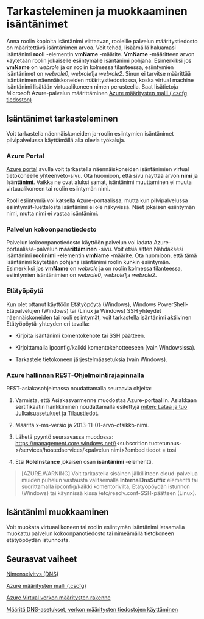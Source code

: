 <properties 
   pageTitle="Tarkasteleminen ja muokkaaminen isäntänimet | Microsoft Azure"
   description="Voit tarkastella ja muuttaa Azuren näennäiskoneiden isäntänimet, sivuston ja työntekijä roolien nimenselvitys"
   services="virtual-network"
   documentationCenter="na"
   authors="jimdial"
   manager="carmonm"
   editor="tysonn" />
<tags 
   ms.service="virtual-network"
   ms.devlang="na"
   ms.topic="article"
   ms.tgt_pltfrm="na"
   ms.workload="infrastructure-services"
   ms.date="04/27/2016"
   ms.author="jdial" />

# <a name="viewing-and-modifying-hostnames"></a>Tarkasteleminen ja muokkaaminen isäntänimet

Anna roolin kopioita isäntänimi viittaavan, rooleille palvelun määritystiedosto on määritettävä isäntänimen arvoa. Voit tehdä, lisäämällä haluamasi isäntänimi **rooli** -elementin **vmName** -määrite. **VmName** -määritteen arvon käytetään roolin jokaiselle esiintymälle isäntänimi pohjana. Esimerkiksi jos **vmName** on *webrole* ja on roolin kolmessa tilanteessa, esiintymien isäntänimet on *webrole0*, *webrole1*ja *webrole2*. Sinun ei tarvitse määrittää isäntänimen näennäiskoneiden määritystiedostossa, koska virtual machine isäntänimi lisätään virtuaalikoneen nimen perusteella. Saat lisätietoja Microsoft Azure-palvelun määrittäminen [Azure määritysten malli (.cscfg tiedoston)](https://msdn.microsoft.com/library/azure/ee758710.aspx)

## <a name="viewing-hostnames"></a>Isäntänimet tarkasteleminen

Voit tarkastella näennäiskoneiden ja-roolin esiintymien isäntänimet pilvipalvelussa käyttämällä alla olevia työkaluja.

### <a name="azure-portal"></a>Azure Portal

[Azure portal](http://portal.azure.com) avulla voit tarkastella näennäiskoneiden isäntänimien virtual tietokoneelle yhteenveto-sivu. Ota huomioon, että sivu näyttää arvon **nimi** ja **Isäntänimi**. Vaikka ne ovat aluksi samat, isäntänimi muuttaminen ei muuta virtuaalikoneen tai roolin esiintymän nimi.

Rooli esiintymiä voi katsella Azure-portaalissa, mutta kun pilvipalvelussa esiintymät-luettelosta isäntänimi ei ole näkyvissä. Näet jokaisen esiintymän nimi, mutta nimi ei vastaa isäntänimi.

### <a name="service-configuration-file"></a>Palvelun kokoonpanotiedosto

Palvelun kokoonpanotiedosto käyttöön palvelun voi ladata Azure-portaalissa-palvelun **määrittäminen** -sivu. Voit etsiä sitten Nähdäksesi isäntänimi **roolinimi** -elementin **vmName** -määrite. Ota huomioon, että tämä isäntänimi käytetään pohjana isäntänimi roolin kunkin esiintymän. Esimerkiksi jos **vmName** on *webrole* ja on roolin kolmessa tilanteessa, esiintymien isäntänimien on *webrole0*, *webrole1*ja *webrole2*.

### <a name="remote-desktop"></a>Etätyöpöytä

Kun olet ottanut käyttöön Etätyöpöytä (Windows), Windows PowerShell-Etäpalvelujen (Windows) tai (Linux ja Windows) SSH yhteydet näennäiskoneiden tai rooli esiintymät, voit tarkastella isäntänimi aktiivinen Etätyöpöytä-yhteyden eri tavalla:

- Kirjoita isäntänimi komentokehote tai SSH päätteen.

- Kirjoittamalla ipconfig/kaikki komentokehotteeseen (vain Windowsissa).

- Tarkastele tietokoneen järjestelmäasetuksia (vain Windows).

### <a name="azure-service-management-rest-api"></a>Azure hallinnan REST-Ohjelmointirajapinnalla

REST-asiakasohjelmassa noudattamalla seuraavia ohjeita:

1. Varmista, että Asiakasvarmenne muodostaa Azure-portaaliin. Asiakkaan sertifikaatin hankkiminen noudattamalla esitettyjä [miten: Lataa ja tuo Julkaisuasetukset ja Tilaustiedot](https://msdn.microsoft.com/library/dn385850.aspx). 

1. Määritä x-ms-versio ja 2013-11-01-arvo-otsikko-nimi.

1. Lähetä pyyntö seuraavassa muodossa: https://management.core.windows.net/\<subscrition tuotetunnus-\>/services/hostedservices/\<palvelun nimi\>?embed tiedot = tosi

1. Etsi **RoleInstance** jokaisen osan **isäntänimi** -elementti.

>[AZURE.WARNING] Voit tarkastella sisäinen jälkiliitteen cloud-palvelua muiden puhelun vastausta valitsemalla **InternalDnsSuffix** elementti tai suorittamalla ipconfig/kaikki komentoriviltä, Etätyöpöydän istunnon (Windows) tai käynnissä kissa /etc/resolv.conf-SSH-päätteen (Linux).

## <a name="modifying-a-hostname"></a>Isäntänimi muokkaaminen

Voit muokata virtuaalikoneen tai roolin esiintymän isäntänimi lataamalla muokattu palvelun kokoonpanotiedosto tai nimeämällä tietokoneen etätyöpöydän istunnosta.

## <a name="next-steps"></a>Seuraavat vaiheet

[Nimenselvitys (DNS)](virtual-networks-name-resolution-for-vms-and-role-instances.md)

[Azure määritysten malli (.cscfg)](https://msdn.microsoft.com/library/windowsazure/ee758710.aspx)

[Azure Virtual verkon määritysten rakenne](http://go.microsoft.com/fwlink/?LinkId=248093)

[Määritä DNS-asetukset, verkon määritysten tiedostojen käyttäminen](virtual-networks-specifying-a-dns-settings-in-a-virtual-network-configuration-file.md)
